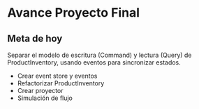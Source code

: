 # Avance Proyecto Final 

## Meta de hoy
Separar el modelo de escritura (Command) y lectura (Query) de ProductInventory, usando eventos para sincronizar estados.

- Crear event store y eventos
- Refactorizar ProductInventory
- Crear proyector
- Simulación de flujo